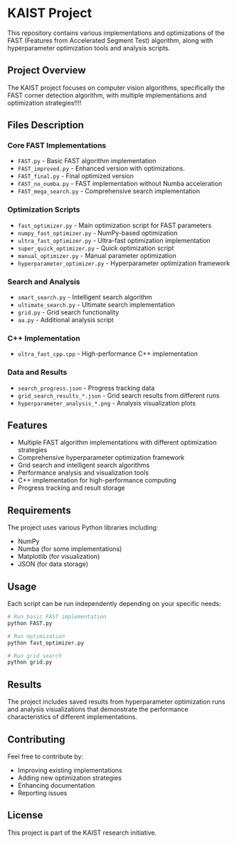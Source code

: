 # KAIST Project

This repository contains various implementations and optimizations of the FAST (Features from Accelerated Segment Test) algorithm, along with hyperparameter optimization tools and analysis scripts.

## Project Overview

The KAIST project focuses on computer vision algorithms, specifically the FAST corner detection algorithm, with multiple implementations and optimization strategies!!!!

## Files Description


### Core FAST Implementations
- `FAST.py` - Basic FAST algorithm implementation
- `FAST_improved.py` - Enhanced version with optimizations.
- `FAST_final.py` - Final optimized version
- `FAST_no_numba.py` - FAST implementation without Numba acceleration
- `FAST_mega_search.py` - Comprehensive search implementation

### Optimization Scripts
- `fast_optimizer.py` - Main optimization script for FAST parameters
- `numpy_fast_optimizer.py` - NumPy-based optimization
- `ultra_fast_optimizer.py` - Ultra-fast optimization implementation
- `super_quick_optimizer.py` - Quick optimization script
- `manual_optimizer.py` - Manual parameter optimization
- `hyperparameter_optimizer.py` - Hyperparameter optimization framework

### Search and Analysis
- `smart_search.py` - Intelligent search algorithm
- `ultimate_search.py` - Ultimate search implementation
- `grid.py` - Grid search functionality
- `aa.py` - Additional analysis script

### C++ Implementation
- `ultra_fast_cpp.cpp` - High-performance C++ implementation

### Data and Results
- `search_progress.json` - Progress tracking data
- `grid_search_results_*.json` - Grid search results from different runs
- `hyperparameter_analysis_*.png` - Analysis visualization plots

## Features

- Multiple FAST algorithm implementations with different optimization strategies
- Comprehensive hyperparameter optimization framework
- Grid search and intelligent search algorithms
- Performance analysis and visualization tools
- C++ implementation for high-performance computing
- Progress tracking and result storage

## Requirements

The project uses various Python libraries including:
- NumPy
- Numba (for some implementations)
- Matplotlib (for visualization)
- JSON (for data storage)

## Usage

Each script can be run independently depending on your specific needs:

```bash
# Run basic FAST implementation
python FAST.py

# Run optimization
python fast_optimizer.py

# Run grid search
python grid.py
```

## Results

The project includes saved results from hyperparameter optimization runs and analysis visualizations that demonstrate the performance characteristics of different implementations.

## Contributing

Feel free to contribute by:
- Improving existing implementations
- Adding new optimization strategies
- Enhancing documentation
- Reporting issues

## License

This project is part of the KAIST research initiative. 
